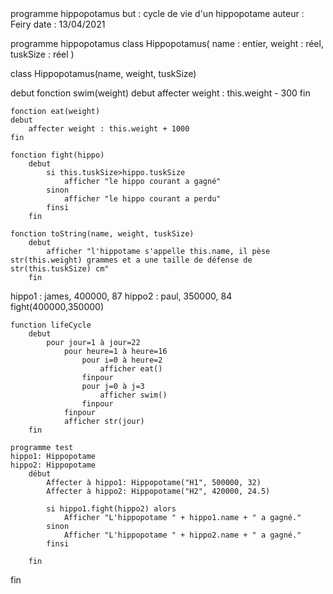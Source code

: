 <!-->
programme hippopotamus
but : cycle de vie d'un hippopotame
auteur : Feiry
date : 13/04/2021
<!-->

programme hippopotamus
class Hippopotamus(
name : entier,
weight : réel, 
tuskSize : réel
)

class Hippopotamus(name, weight, tuskSize)

debut
    fonction swim(weight)
    debut
        affecter weight : this.weight - 300
    fin

    fonction eat(weight)
    debut
        affecter weight : this.weight + 1000
    fin

    fonction fight(hippo)
        debut
            si this.tuskSize>hippo.tuskSize
                afficher "le hippo courant a gagné"
            sinon
                afficher "le hippo courant a perdu"
            finsi
        fin

    fonction toString(name, weight, tuskSize)
        debut
            afficher "l'hippotame s'appelle this.name, il pèse str(this.weight) grammes et a une taille de défense de str(this.tuskSize) cm"
        fin

<!-->

    hippo1 : james, 400000, 87
    hippo2 : paul, 350000, 84

    fight(400000,350000)

<!-->

    function lifeCycle
        debut
            pour jour=1 à jour=22
                pour heure=1 à heure=16
                    pour i=0 à heure=2
                        afficher eat()
                    finpour
                    pour j=0 à j=3
                        afficher swim()
                    finpour
                finpour
                afficher str(jour)
        fin

    programme test
    hippo1: Hippopotame
    hippo2: Hippopotame
        début
		    Affecter à hippo1: Hippopotame("H1", 500000, 32)
		    Affecter à hippo2: Hippopotame("H2", 420000, 24.5)
	
		    si hippo1.fight(hippo2) alors
			    Afficher "L'hippopotame " + hippo1.name + " a gagné."
		    sinon
			    Afficher "L'hippopotame " + hippo2.name + " a gagné."
		    finsi
		    
	    fin

fin
